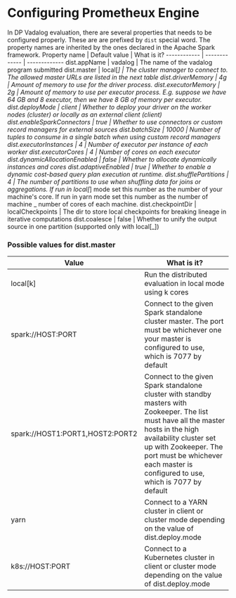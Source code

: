 # Configuring Prometheux Engine

In DP Vadalog evaluation, there are several properties that needs to be configured properly. These are are prefixed by `dist` special word. The property names are inherited by the ones declared in the Apache Spark framework.
Property name | Default value | What is it?
------------ | ------------- | -------------
dist.appName | vadalog | The name of the vadalog program submitted
dist.master | local[*] | The cluster manager to connect to. The allowed master URLs are listed in the next table
dist.driverMemory | 4g | Amount of memory to use for the driver process.
dist.executorMemory | 2g | Amount of memory to use per executor process. E.g. suppose we have 64 GB and 8 executor, then we have 8 GB of memory per executor.
dist.deployMode | client | Whether to deploy your driver on the worker nodes (cluster) or locally as an external client (client)
dist.enableSparkConnectors | true | Whether to use connectors or custom record managers for external sources
dist.batchSize | 10000 | Number of tuples to consume in a single batch when using custom record managers
dist.executorInstances | 4 | Number of executor per instance of each worker
dist.executorCores | 4 | Number of cores on each executor
dist.dynamicAllocationEnabled | false | Whether to allocate dynamically instances and cores
dist.adaptiveEnabled | true | Whether to enable a dynamic cost-based query plan execution at runtime.
dist.shufflePartitions | 4 | The number of partitions to use when shuffling data for joins or aggregations. If run in local[*] mode set this number as the number of your machine's core. If run in yarn mode set this number as the number of machine _ number of cores of each machine.
dist.checkpointDir | localCheckpoints | The dir to store local checkpoints for breaking lineage in iterative computations
dist.coalesce | false | Whether to unify the output source in one partition (supported only with local[_])

### Possible values for dist.master

| Value                           | What is it?                                                                                                                                                                                                                                                              |
| ------------------------------- | ------------------------------------------------------------------------------------------------------------------------------------------------------------------------------------------------------------------------------------------------------------------------ |
| local[k]                        | Run the distributed evaluation in local mode using k cores                                                                                                                                                                                                               |
| spark://HOST:PORT               | Connect to the given Spark standalone cluster master. The port must be whichever one your master is configured to use, which is 7077 by default                                                                                                                          |
| spark://HOST1:PORT1,HOST2:PORT2 | Connect to the given Spark standalone cluster with standby masters with Zookeeper. The list must have all the master hosts in the high availability cluster set up with Zookeeper. The port must be whichever each master is configured to use, which is 7077 by default |
| yarn                            | Connect to a YARN cluster in client or cluster mode depending on the value of dist.deploy.mode                                                                                                                                                                           |
| k8s://HOST:PORT                 | Connect to a Kubernetes cluster in client or cluster mode depending on the value of dist.deploy.mode                                                                                                                                                                     |

